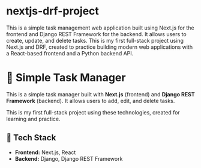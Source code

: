 # nextjs-drf-project
This is a simple task management web application built using Next.js for the frontend and Django REST Framework for the backend. It allows users to create, update, and delete tasks.  This is my first full-stack project using Next.js and DRF, created to practice building modern web applications with a React-based frontend and a Python backend API.


# 📝 Simple Task Manager

This is a simple task manager built with **Next.js** (frontend) and **Django REST Framework** (backend). It allows users to add, edit, and delete tasks.

This is my first full-stack project using these technologies, created for learning and practice.

## 🚀 Tech Stack

- **Frontend:** Next.js, React
- **Backend:** Django, Django REST Framework
